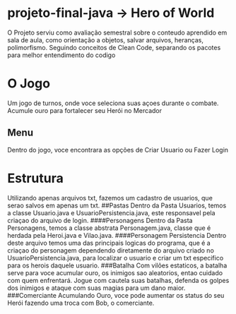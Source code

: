 # projeto-final-java -> Hero of World
O Projeto serviu como avaliação semestral sobre o conteudo aprendido em sala de aula, como orientação a objetos, salvar arquivos, heranças, polimorfismo. Seguindo conceitos de Clean Code, separando os pacotes para melhor entendimento do codigo
# O Jogo
Um jogo de turnos, onde voce seleciona suas açoes durante o combate. Acumule ouro para fortalecer seu Herói no Mercador 
## Menu
Dentro do jogo, voce encontrara as opções de Criar Usuario ou Fazer Login
# Estrutura
Utilizando apenas arquivos txt, fazemos um cadastro de usuarios, que serao salvos em apenas um txt.
##Pastas
Dentro da Pasta Usuarios, temos a classe Usuario.java e UsuarioPersistencia.java, este responsavel pela criaçao do arquivo de login.
####Personagens
Dentro da Pasta Personagens, temos a classe abstrata Personagem.java, classe que é herdada pela Heroi.java e Vilao.java.
####Personagem Persistencia
Dentro deste arquivo temos uma das principais logicas do programa, que é a criaçao do personagem dependendo diretamente do arquivo criado no UsuarioPersistencia.java, para localizar o usuario e criar um txt especifico para os herois daquele usuario.
###Batalha
Com vilões estaticos, a batalha serve para voce acumular ouro, os inimigos sao aleatorios, entao cuidado com quem enfrentará. Jogue com cautela suas batalhas, defenda os golpes dos inimigos e ataque com suas magias para um dano maior.
###Comerciante
Acumulando Ouro, voce pode aumentar os status do seu Herói fazendo uma troca com Bob, o comerciante.
